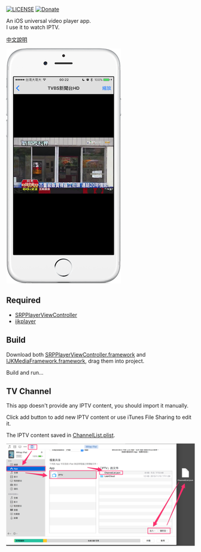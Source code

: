 [![LICENSE](https://img.shields.io/badge/License-MIT-green.svg?style=flat-square)](LICENSE)
[![Donate](https://img.shields.io/badge/Donate-PayPal-yellow.svg?style=flat-square)](https://www.paypal.com/cgi-bin/webscr?cmd=_s-xclick&hosted_button_id=LC58N7VZUST5N)


An iOS universal video player app.  
I use it to watch IPTV.

[中文說明][0]

![](README/1.png)


## Required
- [SRPPlayerViewController][2]
- [ijkplayer][3]


## Build
Download both [SRPPlayerViewController.framework][4] and [IJKMediaFramework.framework][5],
drag them into project.

Build and run...


## TV Channel
This app doesn't provide any IPTV content, you should import it manually.

Click add button to add new IPTV content or use iTunes File Sharing to edit it.

The IPTV content saved in [ChannelList.plist][1].

![](README/2.png)






[0]: README_TW.md
[1]: IPTV/ChannelList.plist "ChannelList.plist"
[2]: https://github.com/shinrenpan/SRPPlayerViewController "SRPPlayerViewController"
[3]: https://github.com/Bilibili/ijkplayer "ijkplayer"
[4]: https://github.com/shinrenpan/SRPPlayerViewController/releases/download/1.0.3/SRPPlayerViewController.framework.zip "SRPPlayerViewController.framework"
[5]: https://www.dropbox.com/s/f5s5pggji98p4hi/IJKMediaFramework.framework_k0.4.4.1.zip?dl=0 "IJKMediaFramework.framework"
[6]: https://leancloud.cn "LeanCloud"
